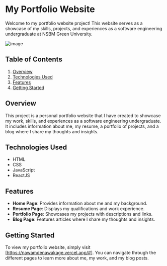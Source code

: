 # My Portfolio Website

Welcome to my portfolio website project! This website serves as a showcase of my skills, projects, and experiences as a software engineering undergraduate at NSBM Green University.

![image](https://github.com/nawam727/portfoliowebsite/assets/86096042/f956e108-715b-41d4-84d7-201fe71b0f6d)

## Table of Contents

1. [Overview](#overview)
2. [Technologies Used](#technologies-used)
3. [Features](#features)
4. [Getting Started](#getting-started)

## Overview

This project is a personal portfolio website that I have created to showcase my work, skills, and experiences as a software engineering undergraduate. It includes information about me, my resume, a portfolio of projects, and a blog where I share my thoughts and insights.

## Technologies Used

- HTML
- CSS
- JavaScript
- ReactJS

## Features

- **Home Page**: Provides information about me and my background.
- **Resume Page**: Displays my qualifications and work experience.
- **Portfolio Page**: Showcases my projects with descriptions and links.
- **Blog Page**: Features articles where I share my thoughts and insights.

## Getting Started

To view my portfolio website, simply visit [https://nawamdenawakage.vercel.app/#]. You can navigate through the different pages to learn more about me, my work, and my blog posts.
